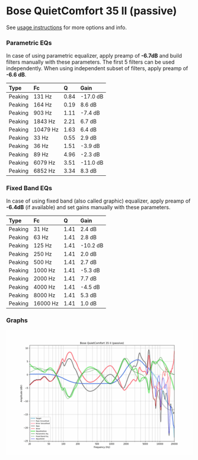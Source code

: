 # Bose QuietComfort 35 II (passive)
See [usage instructions](https://github.com/jaakkopasanen/AutoEq#usage) for more options and info.

### Parametric EQs
In case of using parametric equalizer, apply preamp of **-6.7dB** and build filters manually
with these parameters. The first 5 filters can be used independently.
When using independent subset of filters, apply preamp of **-6.6 dB**.

| Type    | Fc       |    Q | Gain     |
|:--------|:---------|:-----|:---------|
| Peaking | 131 Hz   | 0.84 | -17.0 dB |
| Peaking | 164 Hz   | 0.19 | 8.6 dB   |
| Peaking | 903 Hz   | 1.11 | -7.4 dB  |
| Peaking | 1843 Hz  | 2.21 | 6.7 dB   |
| Peaking | 10479 Hz | 1.63 | 6.4 dB   |
| Peaking | 33 Hz    | 0.55 | 2.9 dB   |
| Peaking | 36 Hz    | 1.51 | -3.9 dB  |
| Peaking | 89 Hz    | 4.96 | -2.3 dB  |
| Peaking | 6079 Hz  | 3.51 | -11.0 dB |
| Peaking | 6852 Hz  | 3.34 | 8.3 dB   |

### Fixed Band EQs
In case of using fixed band (also called graphic) equalizer, apply preamp of **-6.4dB**
(if available) and set gains manually with these parameters.

| Type    | Fc       |    Q | Gain     |
|:--------|:---------|:-----|:---------|
| Peaking | 31 Hz    | 1.41 | 2.4 dB   |
| Peaking | 63 Hz    | 1.41 | 2.8 dB   |
| Peaking | 125 Hz   | 1.41 | -10.2 dB |
| Peaking | 250 Hz   | 1.41 | 2.0 dB   |
| Peaking | 500 Hz   | 1.41 | 2.7 dB   |
| Peaking | 1000 Hz  | 1.41 | -5.3 dB  |
| Peaking | 2000 Hz  | 1.41 | 7.7 dB   |
| Peaking | 4000 Hz  | 1.41 | -4.5 dB  |
| Peaking | 8000 Hz  | 1.41 | 5.3 dB   |
| Peaking | 16000 Hz | 1.41 | 1.0 dB   |

### Graphs
![](./Bose%20QuietComfort%2035%20II%20(passive).png)